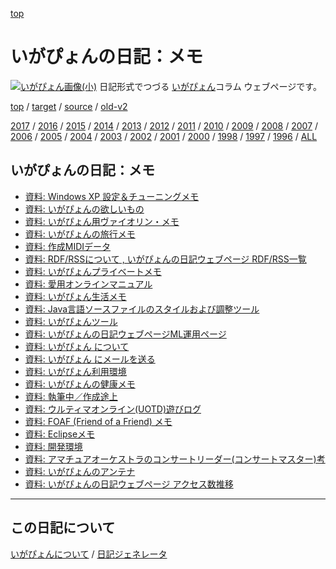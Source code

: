 [top](https://igapyon.github.io/diary/) 

いがぴょんの日記：メモ
=====================================================================================================
[![いがぴょん画像(小)](https://igapyon.github.io/diary/images/iga200306s.jpg "いがぴょん")](https://igapyon.github.io/diary/memo/memoigapyon.html) 日記形式でつづる [いがぴょん](https://igapyon.github.io/diary/memo/memoigapyon.html)コラム ウェブページです。

[top](https://igapyon.github.io/diary/) 
/ [target](https://igapyon.github.io/diary/memo/index.html) 
/ [source](https://github.com/igapyon/diary/blob/gh-pages/memo/index.html.src.md) 
/ [old-v2](http://www.igapyon.jp/igapyon/diary/idxmemo.html) 

[2017](https://igapyon.github.io/diary/2017/index.html)
/ [2016](https://igapyon.github.io/diary/2016/index.html)
/ [2015](https://igapyon.github.io/diary/2015/index.html)
/ [2014](https://igapyon.github.io/diary/2014/index.html)
/ [2013](https://igapyon.github.io/diary/2013/index.html)
/ [2012](https://igapyon.github.io/diary/2012/index.html)
/ [2011](https://igapyon.github.io/diary/2011/index.html)
/ [2010](https://igapyon.github.io/diary/2010/index.html)
/ [2009](https://igapyon.github.io/diary/2009/index.html)
/ [2008](https://igapyon.github.io/diary/2008/index.html)
/ [2007](https://igapyon.github.io/diary/2007/index.html)
/ [2006](https://igapyon.github.io/diary/2006/index.html)
/ [2005](https://igapyon.github.io/diary/2005/index.html)
/ [2004](https://igapyon.github.io/diary/2004/index.html)
/ [2003](https://igapyon.github.io/diary/2003/index.html)
/ [2002](https://igapyon.github.io/diary/2002/index.html)
/ [2001](https://igapyon.github.io/diary/2001/index.html)
/ [2000](https://igapyon.github.io/diary/2000/index.html)
/ [1998](https://igapyon.github.io/diary/1998/index.html)
/ [1997](https://igapyon.github.io/diary/1997/index.html)
/ [1996](https://igapyon.github.io/diary/1996/index.html)
/ [ALL](https://igapyon.github.io/diary/idxall.html)


## いがぴょんの日記：メモ

* [資料: Windows XP 設定＆チューニングメモ](https://igapyon.github.io/diary/memo/memowinxptune.html)
* [資料: いがぴょんの欲しいもの](https://igapyon.github.io/diary/memo/memowant.html)
* [資料: いがぴょん用ヴァイオリン・メモ](https://igapyon.github.io/diary/memo/memoviolin.html)
* [資料: いがぴょんの旅行メモ](https://igapyon.github.io/diary/memo/memotrip.html)
* [資料: 作成MIDIデータ](https://igapyon.github.io/diary/memo/memosound.html)
* [資料: RDF/RSSについて , いがぴょんの日記ウェブページ RDF/RSS一覧](https://igapyon.github.io/diary/memo/memorss.html)
* [資料: いがぴょんプライベートメモ](https://igapyon.github.io/diary/memo/memoprivate.html)
* [資料: 愛用オンラインマニュアル](https://igapyon.github.io/diary/memo/memomanual.html)
* [資料: いがぴょん生活メモ](https://igapyon.github.io/diary/memo/memolife.html)
* [資料: Java言語ソースファイルのスタイルおよび調整ツール](https://igapyon.github.io/diary/memo/memojavastyle.html)
* [資料: いがぴょんツール](https://igapyon.github.io/diary/memo/memoigatool.html)
* [資料: いがぴょんの日記ウェブページML運用ページ](https://igapyon.github.io/diary/memo/memoigapyonml.html)
* [資料: いがぴょん について](https://igapyon.github.io/diary/memo/memoigapyon.html)
* [資料: いがぴょん にメールを送る](https://igapyon.github.io/diary/memo/memoigamail.html)
* [資料: いがぴょん利用環境](https://igapyon.github.io/diary/memo/memoigaenv.html)
* [資料: いがぴょんの健康メモ](https://igapyon.github.io/diary/memo/memohealth.html)
* [資料: 執筆中／作成途上](https://igapyon.github.io/diary/memo/memohalfway.html)
* [資料: ウルティマオンライン(UOTD)遊びログ](https://igapyon.github.io/diary/memo/memogameuo.html)
* [資料: FOAF (Friend of a Friend) メモ](https://igapyon.github.io/diary/memo/memofoaf.html)
* [資料: Eclipseメモ](https://igapyon.github.io/diary/memo/memoeclipse.html)
* [資料: 開発環境](https://igapyon.github.io/diary/memo/memodevenv.html)
* [資料: アマチュアオーケストラのコンサートリーダー(コンサートマスター)考](https://igapyon.github.io/diary/memo/memocm.html)
* [資料: いがぴょんのアンテナ](https://igapyon.github.io/diary/memo/memoantenna.html)
* [資料: いがぴょんの日記ウェブページ アクセス数推移](https://igapyon.github.io/diary/memo/memoaccess.html)


----------------------------------------------------------------------------------------------------

## この日記について
[いがぴょんについて](https://igapyon.github.io/diary/memo/memoigapyon.html) / [日記ジェネレータ](https://github.com/igapyon/igapyonv3)
